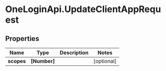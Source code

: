 # OneLoginApi.UpdateClientAppRequest

## Properties

Name | Type | Description | Notes
------------ | ------------- | ------------- | -------------
**scopes** | **[Number]** |  | [optional] 


